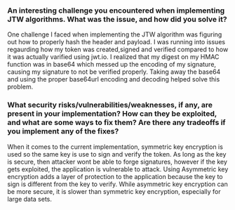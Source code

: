 ### An interesting challenge you encountered when implementing JTW algorithms. What was the issue, and how did you solve it?

One challenge I faced when implementing the JTW algorithm was figuring out how to properly hash the header and payload. I was running into issues regaurding how my token was created,signed and verified compared to how it was actually varified using jwt.io. I realized that my digest on my HMAC function was in base64 which messed up the encoding of my signature, causing my signature to not be verified properly. Taking away the base64 and using the proper base64url encoding and decoding helped solve this problem.

### What security risks/vulnerabilities/weaknesses, if any, are present in your implementation? How can they be exploited, and what are some ways to fix them? Are there any tradeoffs if you implement any of the fixes?

When it comes to the current implementation, symmetric key encryption is used so the same key is use to sign and verify the token. As long as the key is secure, then attacker wont be able to forge signatures, however if the key gets exploited, the application is vulnerable to attack. Using Asymmetric key encryption adds a layer of protection to the application because the key to sign is different from the key to verify. While asymmetric key encryption can be more secure, it is slower than symmetric key encryption, especially for large data sets.
